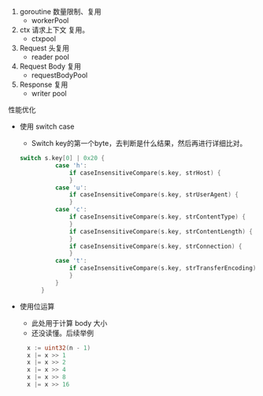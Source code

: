 1. goroutine 数量限制、复用
   - workerPool
2. ctx 请求上下文 复用。
   - ctxpool
3. Request 头复用
   - reader pool
4. Request Body 复用
   - requestBodyPool
5. Response 复用
   - writer pool



性能优化

- 使用 switch case

  - Switch key的第一个byte，去判断是什么结果，然后再进行详细比对。

  ```go
  switch s.key[0] | 0x20 {
  			case 'h':
  				if caseInsensitiveCompare(s.key, strHost) {
  				}
  			case 'u':
  				if caseInsensitiveCompare(s.key, strUserAgent) {
  				}
  			case 'c':
  				if caseInsensitiveCompare(s.key, strContentType) {
  				}
  				if caseInsensitiveCompare(s.key, strContentLength) {
  				}
  				if caseInsensitiveCompare(s.key, strConnection) {
  				}
  			case 't':
  				if caseInsensitiveCompare(s.key, strTransferEncoding) {
  				}
  			}
  		}
  ```

- 使用位运算

  - 此处用于计算 body 大小
  - 还没读懂。后续举例

  ```go
  	x := uint32(n - 1)
  	x |= x >> 1
  	x |= x >> 2
  	x |= x >> 4
  	x |= x >> 8
  	x |= x >> 16
  ```

  